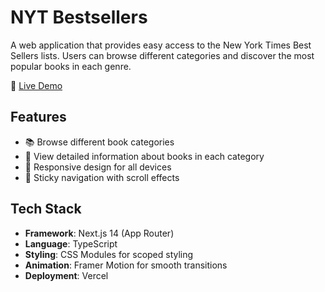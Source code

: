 # NYT Bestsellers

A web application that provides easy access to the New York Times Best Sellers lists. Users can browse different categories and discover the most popular books in each genre.

🔗 [Live Demo](https://next-final-umber.vercel.app/)

## Features

- 📚 Browse different book categories
- 📖 View detailed information about books in each category
- 📱 Responsive design for all devices
- 📌 Sticky navigation with scroll effects

## Tech Stack

- **Framework**: Next.js 14 (App Router)
- **Language**: TypeScript
- **Styling**: CSS Modules for scoped styling
- **Animation**: Framer Motion for smooth transitions
- **Deployment**: Vercel
